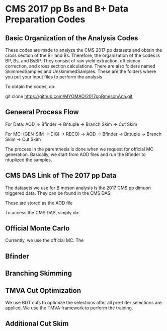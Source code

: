 # CMS 2017 pp Bs and B+ Data Preparation Codes

## Basic Organization of the Analysis Codes

These codes are made to analyze the CMS 2017 pp datasets and obtain the cross section of the B+ and Bs. Therefore, the organization of the codes is BP, Bs, and BsBP. They consist of raw yield extraction, efficiency correction, and cross section calculations. There are also folders named SkimmedSamples and UnskimmedSamples. These are the folders where you put your input files to perform the analysis

To obtain the codes, do:

git clone https://github.com/MYOMAO/2017ppBmesonAna.git

## Geneeral Process Flow

For Data: AOD -> Bfinder -> Bntuple -> Branch Skim -> Cut Skim 

For MC: (GEN-SIM -> DIGI -> RECO) -> AOD -> Bfinder -> Bntuple -> Branch Skim -> Cut Skim 

The process in the parenthesis is done when we request for official MC generation. Basically, we start from AOD files and run the Bfinder to ntuplized the samples.

## CMS DAS Link of The 2017 pp Data

The datasets we use for B meson analysis is the 2017 CMS pp dimuon triggered data. They can be found in the CMS DAS:

These are stored as the AOD file

To access the CMS DAS, simply do:


## Official Monte Carlo

Currently, we use the official MC. The 

## Bfinder 


## Branching Skimming 


## TMVA Cut Optimization 

We use BDT cuts to optimize the selections after all pre-filter selections are applied. We use the TMVA framework to perform the training. 

## Additional Cut Skim
